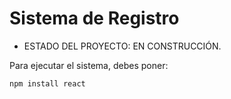 <h1> Sistema de Registro </h1>

- ESTADO DEL PROYECTO: EN CONSTRUCCIÓN.

Para ejecutar el sistema, debes poner: 

``` npm install react ```
